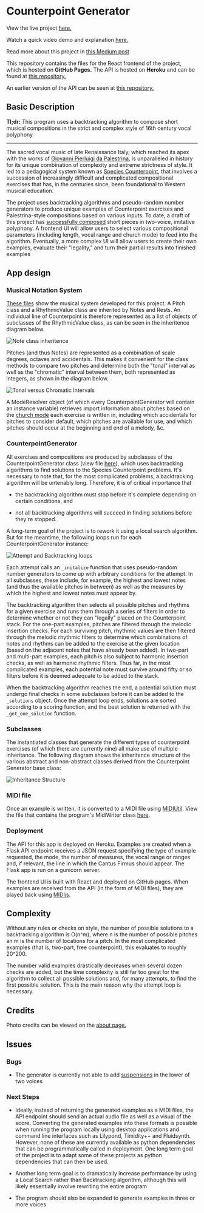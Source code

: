 # Counterpoint Generator

View the live project [here.](https://zalmankelber.github.io/Counterpoint-frontend)

Watch a quick video demo and explanation [here.](https://www.youtube.com/watch?v=5Bmd_vf4Zwo&feature=youtu.be)

Read more about this project in [this Medium post](https://alexkelber.medium.com/using-a-backtracking-algorithm-to-generate-two-part-imitative-polyphony-in-the-style-of-palestrina-41dac93023b0)

This repository contains the files for the React frontend of the project, which is hosted on **GitHub Pages.** The API is hosted on **Heroku** and can be found at [this repository.](https://github.com/ZalmanKelber/Counterpoint-server)

An earlier version of the API can be seen at [this repository.](https://github.com/ZalmanKelber/Counterpoint)

## Basic Description 

**Tl;dr:** This program uses a backtracking algorithm to compose short musical compositions in the strict and complex style of 16th century vocal polyphony

----

The sacred vocal music of late Renaissance Italy, which reached its apex with the works of [Giovanni Pierluigi da Palestrina](https://en.wikipedia.org/wiki/Giovanni_Pierluigi_da_Palestrina), is unparalleled in history for its unique combination of complexity and extreme strictness of style.  It led to a pedagogical system known as [Species Counterpoint](https://en.wikipedia.org/wiki/Counterpoint), that involves a succession of increasingly difficult and complicated compositional exercises that has, in the centuries since, been foundational to Western musical education.

The project uses backtracking algorithms and pseudo-random number generators to produce unique examples of Counterpoint exercises and Palestrina-style compositions based on various inputs.  To date, a draft of this project has [successfully composed](https://zalmankelber.github.io/Counterpoint/) short pieces in two-voice, imitative polyphony.  A frontend UI will allow users to select various compositional parameters (including length, vocal range and church mode) to feed into the algorithm.  Eventually, a more complex UI will allow users to create their own examples, evaluate their "legality," and turn their partial results into finished examples

## App design 

### Musical Notation System 

[These files](https://github.com/ZalmanKelber/Counterpoint-server/tree/main/notation_system) show the musical system developed for this project.  A Pitch class and a RhythmicValue class are inherited by Notes and Rests.  An individual line of Counterpoint is therefore represented as a list of objects of subclasses of the RhythmicValue class, as can be seen in the inheritence diagram below.

![Note class inheritence](readmeImages/NoteClassInheritence.png)

Pitches (and thus Notes) are represented as a combination of scale degrees, octaves and accidentals.  This makes it convenient for the class methods to compare two pitches and determine both the "tonal" interval as well as the "chromatic" interval between them, both represented as integers, as shown in the diagram below.

![Tonal versus Chromatic Intervals](readmeImages/Intervals.png)

A ModeResolver object (of which every CounterpointGenerator will contain an instance variable) retrieves import information about pitches based on the [church mode](https://en.wikipedia.org/wiki/Mode_(music)) each exercise is written in, including which accidentals for pitches to consider default, which pitches are available for use, and which pitches should occur at the beginning and end of a melody, &c.

### CounterpointGenerator 

All exercises and compositions are produced by subclasses of the CounterpointGenerator class (view file [here](https://github.com/ZalmanKelber/Counterpoint-server/blob/main/counterpoint_generator/base_class.py)), which uses backtracking algorithms to find solutions to the Species Counterpoint problems.  It's necessary to note that, for the most complicated problems, a backtracking algorithm will be untenably long.  Therefore, it is of critical importance that  

* the backtracking algorithm must stop before it's complete depending on certain conditions, and 

* not all backtracking algorithms will succeed in finding solutions before they're stopped.

A long-term goal of the project is to rework it using a local search algorithm.  But for the meantime, the following loops run for each CounterpointGenerator instance:

![Attempt and Backtracking loops](readmeImages/AttemptLoop.png)

Each attempt calls an `_initalize` function that uses pseudo-random number generators to come up with arbitrary conditions for the attempt.  In all subclasses, these include, for example, the highest and lowest notes (and thus the available pitches in between) as well as the measures by which the highest and lowest notes must appear by.  

The backtracking algorithm then selects all possible pitches and rhythms for a given exercise and runs them through a series of filters in order to determine whether or not they can "legally" placed on the Counterpoint stack.  For the one-part examples, pitches are filtered through the melodic insertion checks.  For each surviving pitch, rhythmic values are then filtered through the melodic rhythmic filters to determine which combinations of notes and rhythms can be added to the exercise at the given location (based on the adjacent notes that have already been added).  In two-part and multi-part examples, each pitch is also subject to harmonic insertion checks, as well as harmonic rhythmic filters.  Thus far, in the most complicated examples, each potential note must survive around fifty or so filters before it is deemed adequate to be added to the stack.

When the backtracking algorithm reaches the end, a potential solution must undergo final checks in some subclasses before it can be added to the `_solutions` object.  Once the attempt loop ends, solutions are sorted according to a scoring function, and the best solution is returned with the `_get_one_solution` function.

### Subclasses 

The instantiated classes that generate the different types of counterpoint exercises (of which there are currently nine) all make use of multiple inheritance.  The following diagram shows the inheritence structure of the various abstract and non-abstract classes derived from the Counterpoint Generator base class:

![Inheritance Structure](readmeImages/InheritanceChart.png)

### MIDI file 

Once an example is written, it is converted to a MIDI file using [MIDIUtil](https://pypi.org/project/MIDIUtil/).  View the file that contains the program's MidiWriter class [here](https://github.com/ZalmanKelber/Counterpoint-server/blob/main/midi/midi_writer.py).

### Deployment 

The API for this app is deployed on Heroku.  Examples are created when a Flask API endpoint receives a JSON request specifying the type of example requested, the mode, the number of measures, the vocal range or ranges and, if relevant, the line in which the Cantus Firmus should appear.  The Flask app is run on a gunicorn server.

The frontend UI is built with React and deployed on GitHub pages.  When examples are received from the API (in the form of MIDI files), they are played back using [MIDIjs](https://www.midijs.net/).

## Complexity 

Without any rules or checks on style, the number of possible solutions to a backtracking algorithm is O(n^m), where n is the number of possible pitches an m is the number of locations for a pitch.  In the most complicated examples (that is, two-part, free counterpoint), this evaluates to roughly 20^200.  

The number valid examples drastically decreases when several dozen checks are added, but the time complexity is still far too great for the algorithm to collect all possible solutions and, for many attempts, to find the first possible solution.  This is the main reason why the attempt loop is necessary.

## Credits 

Photo credits can be viewed on the [about page.](https://zalmankelber.github.io/Counterpoint-frontend/#/about)

## Issues 

### Bugs 

* The generator is currently not able to add [suspensions](https://en.wikipedia.org/wiki/Nonchord_tone#Suspension) in the lower of two voices

### Next Steps 

* Ideally, instead of returning the generated examples as a MIDI files, the API endpoint should send an actual audio file as well as a visual of the score.  Converting the generated examples into these formats is possible when running the program locally using desktop applications and command line interfaces such as Lilypond, Timidity++ and Fluidsynth.  However, none of these are currently available as python dependencies that can be programmatically called in deployment.  One long term goal of the project is to adapt some of these projects as python dependencies that can then be used.

* Another long term goal is to dramatically increase performance by using a Local Search rather than Backtracking algorithm, although this will likely essentially involve rewriting the entire program

* The program should also be expanded to generate examples in three or more voices







